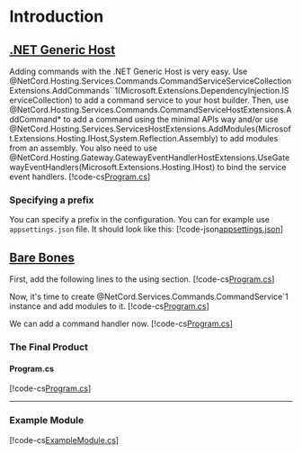 # Introduction

## [.NET Generic Host](#tab/generic-host)

Adding commands with the .NET Generic Host is very easy. Use @NetCord.Hosting.Services.Commands.CommandServiceServiceCollectionExtensions.AddCommands``1(Microsoft.Extensions.DependencyInjection.IServiceCollection) to add a command service to your host builder. Then, use @NetCord.Hosting.Services.Commands.CommandServiceHostExtensions.AddCommand* to add a command using the minimal APIs way and/or use @NetCord.Hosting.Services.ServicesHostExtensions.AddModules(Microsoft.Extensions.Hosting.IHost,System.Reflection.Assembly) to add modules from an assembly. You also need to use @NetCord.Hosting.Gateway.GatewayEventHandlerHostExtensions.UseGatewayEventHandlers(Microsoft.Extensions.Hosting.IHost) to bind the service event handlers.
[!code-cs[Program.cs](IntroductionHosting/Program.cs?highlight=12,15-17)]

### Specifying a prefix

You can specify a prefix in the configuration. You can for example use `appsettings.json` file. It should look like this:
[!code-json[appsettings.json](IntroductionHosting/appsettings.json)]

## [Bare Bones](#tab/bare-bones)

First, add the following lines to the using section.
[!code-cs[Program.cs](Introduction/Program.cs#L3-L4)]

Now, it's time to create @NetCord.Services.Commands.CommandService`1 instance and add modules to it.
[!code-cs[Program.cs](Introduction/Program.cs#L11-L12)]

We can add a command handler now.
[!code-cs[Program.cs](Introduction/Program.cs#L14-L31)]

### The Final Product

#### Program.cs
[!code-cs[Program.cs](Introduction/Program.cs)]

***

### Example Module

[!code-cs[ExampleModule.cs](Introduction/ExampleModule.cs)]
